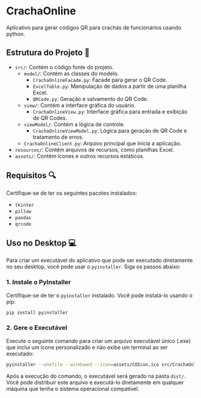 # CrachaOnline

Aplicativo para gerar códigos QR para crachás de funcionários usando python.

## Estrutura do Projeto :wrench:

- `src/`: Contém o código fonte do projeto.
  - `model/`: Contém as classes do modelo.
    - `CrachaOnlineFacade.py`: Facade para gerar o QR Code.
    - `ExcelTable.py`: Manipulação de dados a partir de uma planilha Excel.
    - `QRCode.py`: Geração e salvamento do QR Code.
  - `view/`: Contém a interface gráfica do usuário.
    - `CrachaOnlineView.py`: Interface gráfica para entrada e exibição de QR Codes.
  - `viewModel/`: Contém a lógica de controle.
    - `CrachaOnlineViewModel.py`: Lógica para geração de QR Code e tratamento de erros.
  - `CrachaOnlineClient.py`: Arquivo principal que inicia a aplicação.
- `resources/`: Contém arquivos de recursos, como planilhas Excel.
- `assets/`: Contém ícones e outros recursos estáticos.

## Requisitos :mag:

Certifique-se de ter os seguintes pacotes instalados:

- `tkinter`
- `pillow`
- `pandas`
- `qrcode`

## Uso no Desktop :computer:

Para criar um executável do aplicativo que pode ser executado diretamente no seu desktop, você pode usar o `pyinstaller`. Siga os passos abaixo:

### 1. Instale o PyInstaller

Certifique-se de ter o `pyinstaller` instalado. Você pode instalá-lo usando o pip:

```bash
pip install pyinstaller
```

### 2. Gere o Executável

Execute o seguinte comando para criar um arquivo executável único (.exe) que inclui um ícone personalizado e não exibe um terminal ao ser executado:

```bash
pyinstaller --onefile --windowed --icon=assets/COIcon.ico src/CrachaOnlineClient.py
```

Após a execução do comando, o executável será gerado na pasta `dist/.` Você pode distribuir este arquivo e executá-lo diretamente em qualquer máquina que tenha o sistema operacional compatível.
